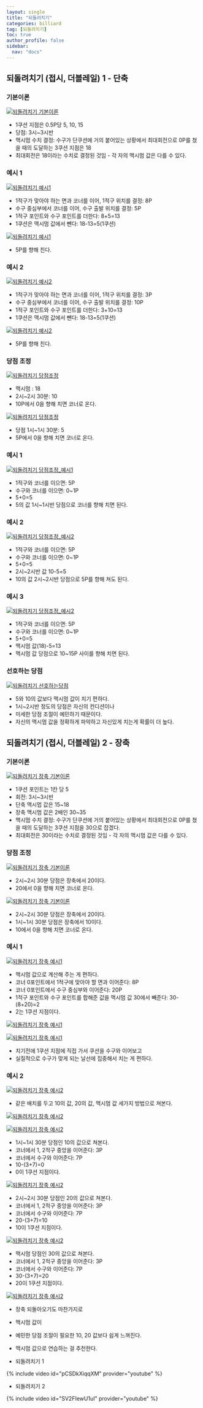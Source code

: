 ```yaml
---
layout: single
title: "되돌려치기"
categories: billiard
tag: [되돌려치기] 
toc: true
author_profile: false
sidebar:
  nav: "docs"
---
```


## 되돌려치기 (접시, 더블레일) 1 - 단축

### 기본이론
[![되돌려치기 기본이론](/images/되돌려치기_기본이론.png)](/images/되돌려치기_기본이론.png)
- 1쿠션 지점은 0.5P당 5, 10, 15
- 당점: 3시~3시반
- 맥시멈 수치 결정: 수구가 단쿠션에 거의 붙어있는 상황에서 최대회전으로 0P를 쳤을 때의 도달하는 3쿠션 지점은 18
- 최대회전은 18이라는 수치로 결정된 것임 - 각 자의 맥시멈 값은 다를 수 있다.

### 예시 1
[![되돌려치기 예시1](/images/되돌려치기_예시1.png)](/images/되돌려치기_예시1.png)
- 1적구가 맞아야 하는 면과 코너를 이어, 1적구 위치를 결정: 8P
- 수구 중심부에서 코너를 이어, 수구 출발 위치를 결정: 5P
- 1적구 포인트와 수구 포인트를 더한다: 8+5=13
- 1쿠션은 맥시멈 값에서 뺀다: 18-13=5(1쿠션)

[![되돌려치기 예시1](/images/되돌려치기_예시1-2.png)](/images/되돌려치기_예시1-2.png)
- 5P를 향해 친다.

### 예시 2
[![되돌려치기 예시2](/images/되돌려치기_예시2.png)](/images/되돌려치기_예시2.png)
- 1적구가 맞아야 하는 면과 코너를 이어, 1적구 위치를 결정: 3P
- 수구 중심부에서 코너를 이어, 수구 출발 위치를 결정: 10P
- 1적구 포인트와 수구 포인트를 더한다: 3+10=13
- 1쿠션은 맥시멈 값에서 뺀다: 18-13=5(1쿠션)

[![되돌려치기 예시2](/images/되돌려치기_예시2-2.png)](/images/되돌려치기_예시2-2.png)
- 5P를 향해 친다.

### 당점 조정
[![되돌려치기 당점조정](/images/되돌려치기_당점조정1.png)](/images/되돌려치기_당점조정1.png)
- 맥시멈 : 18
- 2시~2시 30분: 10
- 10P에서 0을 향해 치면 코너로 온다.

[![되돌려치기 당점조정](/images/되돌려치기_당점조정2.png)](/images/되돌려치기_당점조정2.png)
- 당점 1시~1시 30분: 5
- 5P에서 0을 향해 치면 코너로 온다.

### 예시 1
[![되돌려치기 당점조정_예시1](/images/되돌려치기_당점조정_예시1.png)](/images/되돌려치기_당점조정_예시1.png)
- 1적구와 코너를 이으면: 5P
- 수구와 코너를 이으면: 0~1P
- 5+0=5
- 5의 값 1시~1시반 당점으로 코너를 향해 치면 된다.

### 예시 2
[![되돌려치기 당점조정_예시2](/images/되돌려치기_당점조정_예시2.png)](/images/되돌려치기_당점조정_예시2.png)
- 1적구와 코너를 이으면: 5P
- 수구와 코너를 이으면: 0~1P
- 5+0=5
- 2시~2시반 값 10-5=5
- 10의 값 2시~2시반 당점으로 5P를 향해 쳐도 된다.

### 예시 3
[![되돌려치기 당점조정_예시2](/images/되돌려치기_당점조정_예시2.png)](/images/되돌려치기_당점조정_예시2.png)
- 1적구와 코너를 이으면: 5P
- 수구와 코너를 이으면: 0~1P
- 5+0=5
- 맥시멈 값(18)-5=13
- 맥시멈 값 당점으로 10~15P 사이를 향해 치면 된다.

### 선호하는 당점
[![되돌려치기 선호하는당점](/images/되돌려치기_선호하는당점.png)](/images/되돌려치기_선호하는당점.png)
- 5와 10의 값보다 맥시멈 값이 치기 편하다.
- 1시~2시반 정도의 당점은 자신의 컨디션이나
- 미세한 당점 조절이 예민하기 때문이다.
- 자신의 맥시멈 값을 정확하게 파악하고 자신있게 치는게 확률이 더 높다.

## 되돌려치기 (접시, 더블레일) 2 - 장축

### 기본이론
[![되돌려치기 장축 기본이론](/images/되돌려치기_장축_기본이론.png)](/images/되돌려치기_장축_기본이론.png)
- 1쿠션 포인트는 1칸 당 5
- 회전: 3시~3시반
- 단축 맥시멉 값은 15~18
- 장축 맥시멈 값은 2배인 30~35
- 맥시멈 수치 결정: 수구가 단쿠션에 거의 붙어있는 상황에서 최대회전으로 0P를 쳤을 때의 도달하는 3쿠션 지점을 30으로 잡겠다.
- 최대회전은 30이라는 수치로 결정된 것임 - 각 자의 맥시멈 값은 다를 수 있다.

### 당점 조정
[![되돌려치기 장축 기본이론](/images/되돌려치기_장축_기본이론2.png)](/images/되돌려치기_장축_기본이론2.png)
- 2시~2시 30분 당점은 장축에서 20이다.
- 20에서 0을 향해 치면 코너로 온다.

[![되돌려치기 장축 기본이론](/images/되돌려치기_장축_기본이론3.png)](/images/되돌려치기_장축_기본이론3.png)
- 2시~2시 30분 당점은 장축에서 20이다.
- 1시~1시 30분 당점은 장축에서 10이다.
- 10에서 0을 향해 치면 코너로 온다.

### 예시 1
[![되돌려치기 장축 예시1](/images/되돌려치기_장축_예시1.png)](/images/되돌려치기_장축_예시1.png)
- 맥시멈 값으로 계산해 주는 게 편하다.
- 코너 0포인트에서 1적구에 맞아야 할 면과 이어준다: 8P
- 코너 0포인트에서 수구 중심부와 이어준다: 20P
- 1적구 포인트와 수구 포인트를 합해준 값을 맥시멈 값 30에서 빼준다: 30-(8+20)=2
- 2는 1쿠션 지점이다.

[![되돌려치기 장축 예시1](/images/되돌려치기_장축_예시1-2.png)](/images/되돌려치기_장축_예시1-2.png)

[![되돌려치기 장축 예시1](/images/되돌려치기_장축_예시1-3.png)](/images/되돌려치기_장축_예시1-3.png)
- 치기전에 1쿠션 지점에 직접 가서 쿠션을 수구와 이어보고
- 실질적으로 수구가 맞게 되는 날선에 집중해서 치는 게 편하다.

### 예시 2

[![되돌려치기 장축 예시2](/images/되돌려치기_장축_예시2.png)](/images/되돌려치기_장축_예시2.png)
- 같은 배치를 두고 10의 값, 20의 값, 맥시멈 값 세가지 방법으로 쳐본다.

[![되돌려치기 장축 예시2](/images/되돌려치기_장축_예시2-2.png)](/images/되돌려치기_장축_예시2-2.png)

[![되돌려치기 장축 예시2](/images/되돌려치기_장축_예시2-3.png)](/images/되돌려치기_장축_예시2-3.png)
- 1시~1시 30분 당점인 10의 값으로 쳐본다.
- 코너에서 1, 2적구 중앙을 이어준다: 3P
- 코너에서 수구와 이어준다: 7P
- 10-(3+7)=0
- 0이 1쿠션 지점이다.

[![되돌려치기 장축 예시2](/images/되돌려치기_장축_예시2-4.png)](/images/되돌려치기_장축_예시2-4.png)
- 2시~2시 30분 당점인 20의 값으로 쳐본다.
- 코너에서 1, 2적구 중앙을 이어준다: 3P
- 코너에서 수구와 이어준다: 7P
- 20-(3+7)=10
- 10이 1쿠션 지점이다.

[![되돌려치기 장축 예시2](/images/되돌려치기_장축_예시2-5.png)](/images/되돌려치기_장축_예시2-5.png)
- 맥시멈 당점인 30의 값으로 쳐본다.
- 코너에서 1, 2적구 중앙을 이어준다: 3P
- 코너에서 수구와 이어준다: 7P
- 30-(3+7)=20
- 20이 1쿠션 지점이다.

[![되돌려치기 장축 예시2](/images/되돌려치기_장축_예시2-6.png)](/images/되돌려치기_장축_예시2-6.png)
- 장축 되돌아오기도 마찬가지로 
- 맥시멈 값이 
- 예민한 당점 조절이 필요한 10, 20 값보다 쉽게 느껴진다. 
- 맥시멈 값으로 연습하는 걸 추천한다.

- 되돌려치기 1

{% include video id="pCSDkXiqqXM" provider="youtube" %}
- 되돌려치기 2

{% include video id="SV2FIewU1uI" provider="youtube" %}
